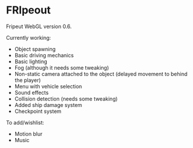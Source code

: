 # FRIpeout
Fripeut WebGL version 0.6.

Currently working:
* Object spawning
* Basic driving mechanics
* Basic lighting
* Fog (although it needs some tweaking)
* Non-static camera attached to the object (delayed movement to behind the player)
* Menu with vehicle selection
* Sound effects
* Collision detection (needs some tweaking)
* Added ship damage system
* Checkpoint system

To add/wishlist:
* Motion blur
* Music